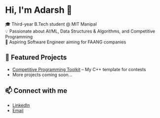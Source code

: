 # Hi, I'm Adarsh 👋

🎓 Third-year B.Tech student @ MIT Manipal  
💡 Passionate about AI/ML, Data Structures & Algorithms, and Competitive Programming  
🚀 Aspiring Software Engineer aiming for FAANG companies  

## 📂 Featured Projects
- [Competitive Programming Toolkit](https://github.com/adars-h-agrawal/competitive-programming-toolkit) – My C++ template for contests  
- More projects coming soon...

## 📫 Connect with me
- [LinkedIn](https://www.linkedin.com/in/adarsh-agrawal-76665a222/)
- [Email](mailto:agrawaladarsh2005@gmail.com)
